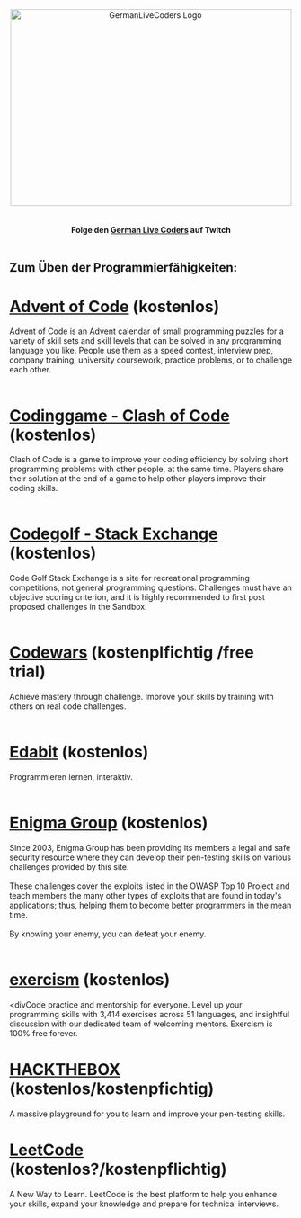 <div align="center">
	<img width="500" height="350" src="logo.png" alt="GermanLiveCoders Logo">
	<br>
	<br>
</div>

<br>

<div align="center">
	<b>Folge den <a href="https://twitch.tv/GermanLiveCoders">German Live Coders</a> auf Twitch</a></b>
</div>
<br>

## Zum Üben der Programmierfähigkeiten:
# [Advent of Code](https://adventofcode.com/) (kostenlos)
<div>Advent of Code is an Advent calendar of small programming puzzles for a variety of skill sets and skill levels that can be solved in any programming language you like. People use them as a speed contest, interview prep, company training, university coursework, practice problems, or to challenge each other.</div>
<br>

# [Codinggame - Clash of Code](https://www.codingame.com/multiplayer/clashofcode) (kostenlos)
<div>Clash of Code is a game to improve your coding efficiency by solving short programming problems with other people, at the same time. Players share their solution at the end of a game to help other players improve their coding skills.</div>
<br>

# [Codegolf - Stack Exchange](https://codegolf.stackexchange.com/) (kostenlos)
<div>Code Golf Stack Exchange is a site for recreational programming competitions, not general programming questions. Challenges must have an objective scoring criterion, and it is highly recommended to first post proposed challenges in the Sandbox.</div>
<br>

# [Codewars](https://www.codewars.com/) (kostenplfichtig /free trial)
<div>Achieve mastery through challenge. Improve your skills by training with others on real code challenges.</div>
<br>

# [Edabit](https://edabit.com/) (kostenlos)
<div>Programmieren lernen, interaktiv.</div>
<br>

# [Enigma Group](https://www.enigmagroup.org/pages/challenges) (kostenlos)
<div>Since 2003, Enigma Group has been providing its members a legal and safe security resource where they can develop their pen-testing skills on various challenges provided by this site.
<br><br>
These challenges cover the exploits listed in the OWASP Top 10 Project and teach members the many other types of exploits that are found in today's applications; thus, helping them to become better programmers in the mean time.
<br><br>
By knowing your enemy, you can defeat your enemy.</div>
<br>

# [exercism](https://exercism.io/) (kostenlos)
<divCode practice and mentorship for everyone. Level up your programming skills with 3,414 exercises across 51 languages, and insightful discussion with our dedicated team of welcoming mentors. Exercism is 100% free forever.</div>
<br>

# [HACKTHEBOX](https://www.hackthebox.eu/individuals) (kostenlos/kostenpfichtig)
<div>A massive playground for you to learn and improve your pen-testing skills.
</div>


# [LeetCode](https://leetcode.com/) (kostenlos?/kostenpflichtig)
<div>A New Way to Learn. LeetCode is the best platform to help you enhance your skills, expand your knowledge and prepare for technical interviews.
</div>
<br>
<br>
